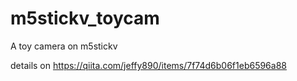 # m5stickv_toycam
A toy camera on m5stickv



details on https://qiita.com/jeffy890/items/7f74d6b06f1eb6596a88
